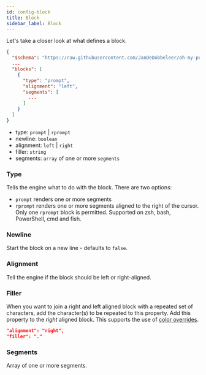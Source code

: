 ```yaml
---
id: config-block
title: Block
sidebar_label: Block
---
```


Let's take a closer look at what defines a block.

```json
{
  "$schema": "https://raw.githubusercontent.com/JanDeDobbeleer/oh-my-posh/main/themes/schema.json",
  ...
  "blocks": [
    {
      "type": "prompt",
      "alignment": "left",
      "segments": [
        ...
      ]
    }
  ]
}
```

- type: `prompt` | `rprompt`
- newline: `boolean`
- alignment: `left` | `right`
- filler: `string`
- segments: `array` of one or more `segments`

### Type

Tells the engine what to do with the block. There are two options:

- `prompt` renders one or more segments
- `rprompt` renders one or more segments aligned to the right of the cursor. Only one `rprompt` block is permitted.
Supported on zsh, bash, PowerShell, cmd and fish.

### Newline

Start the block on a new line - defaults to `false`.

### Alignment

Tell the engine if the block should be left or right-aligned.

### Filler

When you want to join a right and left aligned block with a repeated set of characters, add the character(s)
to be repeated to this property. Add this property to the _right_ aligned block. This supports the use of
[color overrides][color-overrides].

```json
"alignment": "right",
"filler": "."
```

### Segments

Array of one or more segments.

[color-overrides]: /docs/config-colors#color-overrides
